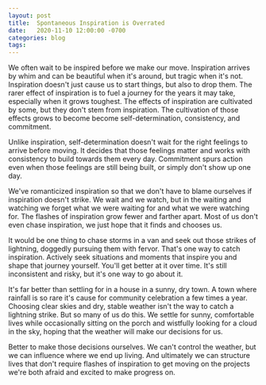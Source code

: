 ```yaml
---
layout: post
title:  Spontaneous Inspiration is Overrated          
date:   2020-11-10 12:00:00 -0700
categories: blog
tags:  
---
```


We often wait to be inspired before we make our move. Inspiration arrives by whim and can be beautiful when it's around, but tragic when it's not. Inspiration doesn't just cause us to start things, but also to drop them. The rarer effect of inspiration is to fuel a journey for the years it may take, especially when it grows toughest. The effects of inspiration are cultivated by some, but they don't stem from inspiration. The cultivation of those effects grows to become become self-determination, consistency, and commitment. 

Unlike inspiration, self-determination doesn't wait for the right feelings to arrive before moving. It decides that those feelings matter and works with consistency to build towards them every day. Commitment spurs action even when those feelings are still being built, or simply don't show up one day. 

We've romanticized inspiration so that we don't have to blame ourselves if inspiration doesn't strike. We wait and we watch, but in the waiting and watching we forget what we were waiting for and what we were watching for. The flashes of inspiration grow fewer and farther apart. Most of us don't even chase inspiration, we just hope that it finds and chooses us. 

It would be one thing to chase storms in a van and seek out those strikes of lightning, doggedly pursuing them with fervor. That's one way to catch inspiration. Actively seek situations and moments that inspire you and shape that journey yourself. You'll get better at it over time. It's still inconsistent and risky, but it's one way to go about it. 

It's far better than settling for in a house in a sunny, dry town. A town where rainfall is so rare it's cause for community celebration a few times a year. Choosing clear skies and dry, stable weather isn't the way to catch a lightning strike. But so many of us do this. We settle for sunny, comfortable lives while occasionally sitting on the porch and wistfully looking for a cloud in the sky, hoping that the weather will make our decisions for us. 

Better to make those decisions ourselves. We can't control the weather, but we can influence where we end up living. And ultimately we can structure lives that don't require flashes of inspiration to get moving on the projects we're both afraid and excited to make progress on.   



























